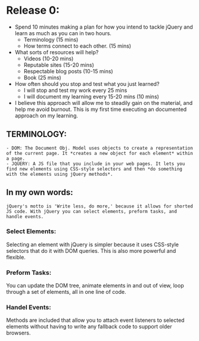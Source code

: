 # Release 0:
 * Spend 10 minutes making a plan for how you intend to tackle jQuery and learn as much as you can in two hours.
 	- Terminology (15 mins)
 	- How terms connect to each other. (15 mins)
 * What sorts of resources will help?
 	- Videos (10-20 mins)
 	- Reputable sites (15-20 mins)
 	- Respectable blog posts (10-15 mins)
 	- Book (25 mins)
 * How often should you stop and test what you just learned?
 	- I will stop and test my work every 25 mins
 	- I will document my learning every 15-20 mins (10 mins)
 * I believe this approach will allow me to steadily gain on the material, and help me avoid burnout. This is my first time executing an documented approach on my learning.

 #####
 ## TERMINOLOGY:
 	- DOM: The Document Obj. Model uses objects to create a representation of the current page. It *creates a new object for each element* within a page.
 	- JQUERY: A JS file that you include in your web pages. It lets you find new elements using CSS-style selectors and then *do something with the elements using jQuery methods*. 

## In my own words:
	jQuery's motto is 'Write less, do more,' because it allows for shorted JS code. With jQuery you can select elements, preform tasks, and handle events. 
	
### Select Elements:
Selecting an element with jQuery is simpler because it uses CSS-style selectors that do it with DOM queries. This is also more powerful and flexible.

### Preform Tasks:
You can update the DOM tree, animate elements in and out of view, loop through a set of elements, all in one line of code.

### Handel Events:
Methods are included that allow you to attach event listeners to selected elements without having to write any fallback code to support older browsers. 
